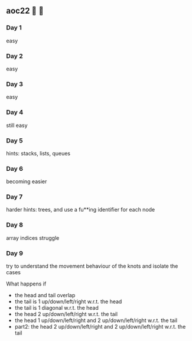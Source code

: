 ## aoc22 :christmas_tree: :santa:

### Day 1

easy

### Day 2

easy

### Day 3

easy

### Day 4

still easy

### Day 5

hints: stacks, lists, queues

### Day 6

becoming easier

### Day 7

harder
hints: trees, and use a fu**ing identifier for each node

### Day 8

array indices struggle

### Day 9

try to understand the movement behaviour of the knots and isolate the cases

What happens if

* the head and tail overlap
* the tail is 1 up/down/left/right w.r.t. the head
* the tail is 1 diagonal w.r.t. the head
* the head 2 up/down/left/right w.r.t. the tail
* the head 1 up/down/left/right and 2 up/down/left/right w.r.t. the tail
* part2: the head 2 up/down/left/right and 2 up/down/left/right w.r.t. the tail
